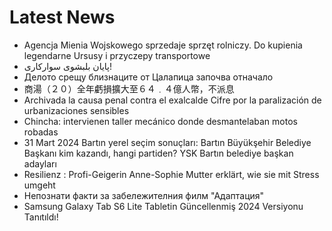 # Latest News
-  Agencja Mienia Wojskowego sprzedaje sprzęt rolniczy. Do kupienia legendarne Ursusy i przyczepy transportowe
-  پایان بلبشوی سوارکاری!
-  Делото срещу близнаците от Цалапица започва отначало
-  商湯（２０）全年虧損擴大至６４﹒４億人幣，不派息
-  Archivada la causa penal contra el exalcalde Cifre por la paralización de urbanizaciones sensibles
-  Chincha: intervienen taller mecánico donde desmantelaban motos robadas
-  31 Mart 2024 Bartın yerel seçim sonuçları: Bartın Büyükşehir Belediye Başkanı kim kazandı, hangi partiden? YSK Bartın belediye başkan adayları
-  Resilienz : Profi-Geigerin Anne-Sophie Mutter erklärt, wie sie mit Stress umgeht
-  Непознати факти за забележителния филм "Адаптация"
-  Samsung Galaxy Tab S6 Lite Tabletin Güncellenmiş 2024 Versiyonu Tanıtıldı!
